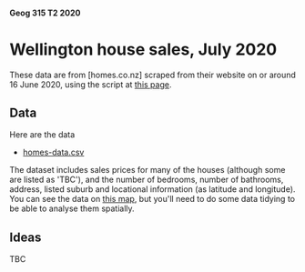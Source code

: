 #### Geog 315 T2 2020
# Wellington house sales, July 2020
These data are from [homes.co.nz] scraped from their website on or around 16 June 2020, using the script at [this page](web-scrape-homes.co.nz.ipynb).

## Data
Here are the data

+ [homes-data.csv](homes-data.csv?raw=true)

The dataset includes sales prices for many of the houses (although some are listed as 'TBC'), and the number of bedrooms, number of bathrooms, address, listed suburb and locational information (as latitude and longitude). You can see the data on [this map](homes.geojson), but you'll need to do some data tidying to be able to analyse them spatially.

## Ideas
TBC

